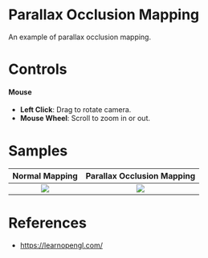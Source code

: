 # Parallax Occlusion Mapping
An example of parallax occlusion mapping.

# Controls
#### Mouse
* **Left Click**: Drag to rotate camera.
* **Mouse Wheel**: Scroll to zoom in or out.

# Samples

| Normal Mapping | Parallax Occlusion Mapping |
|:-:|:-:|
| <img src="images/normal_mapping.png"> | <img src="images/parallax_occlusion_mapping.png"> |

# References
* https://learnopengl.com/